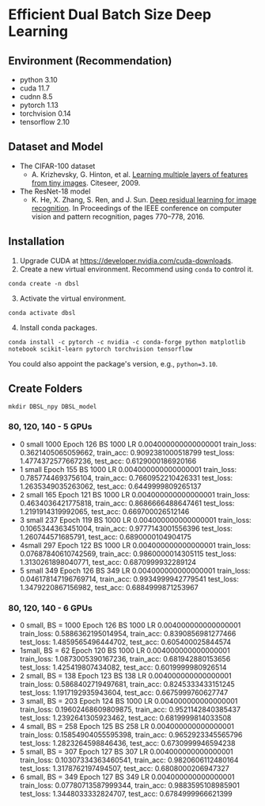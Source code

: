 # Efficient Dual Batch Size Deep Learning
<!--
K. -W. Lu, P. Liu, D. -Y. Hong and J. -J. Wu, "Efficient Dual Batch Size Deep Learning for Distributed Parameter Server Systems," 2022 IEEE 46th Annual Computers, Software, and Applications Conference (COMPSAC), 2022, pp. 630-639, doi: [10.1109/COMPSAC54236.2022.00110](https://doi.org/10.1109/COMPSAC54236.2022.00110).
-->

## Environment (Recommendation)
- python 3.10
- cuda 11.7
- cudnn 8.5
- pytorch 1.13
- torchvision 0.14
- tensorflow 2.10

## Dataset and Model
- The CIFAR-100 dataset
  - A. Krizhevsky, G. Hinton, et al. [Learning multiple layers of features from tiny images](https://www.cs.toronto.edu/~kriz/learning-features-2009-TR.pdf). Citeseer, 2009.
- The ResNet-18 model
  - K. He, X. Zhang, S. Ren, and J. Sun. [Deep residual learning for image recognition](https://doi.org/10.48550/arXiv.1512.03385). In Proceedings of the IEEE conference on computer vision and pattern recognition, pages 770–778, 2016.

## Installation
1. Upgrade CUDA at https://developer.nvidia.com/cuda-downloads.
2. Create a new virtual environment. Recommend using `conda` to control it.
  ```
  conda create -n dbsl
  ```
3. Activate the virtual environment.
  ```
  conda activate dbsl
  ```
4. Install conda packages.
  ```
  conda install -c pytorch -c nvidia -c conda-forge python matplotlib notebook scikit-learn pytorch torchvision tensorflow
  ```
  You could also appoint the package's version, e.g., `python=3.10`.

## Create Folders
`mkdir DBSL_npy DBSL_model`

### 80, 120, 140 - 5 GPUs
- 0 small 1000
  Epoch 126 BS 1000 LR 0.004000000000000001
  train_loss: 0.3621405065059662, train_acc: 0.9092381000518799
  test_loss: 1.4774372577667236, test_acc: 0.6129000186920166
- 1 small
  Epoch 155 BS 1000 LR 0.004000000000000001
  train_loss: 0.7857744693756104, train_acc: 0.7660952210426331
  test_loss: 1.2635349035263062, test_acc: 0.6449999809265137
- 2 small 165
  Epoch 121 BS 1000 LR 0.004000000000000001
  train_loss: 0.4634036421775818, train_acc: 0.8686666488647461
  test_loss: 1.2191914319992065, test_acc: 0.669700026512146
- 3 small 237
  Epoch 119 BS 1000 LR 0.004000000000000001
  train_loss: 0.1065344363451004, train_acc: 0.9777143001556396
  test_loss: 1.260744571685791, test_acc: 0.6890000104904175
- 4small 297
  Epoch 122 BS 1000 LR 0.004000000000000001
  train_loss: 0.07687840610742569, train_acc: 0.9860000014305115
  test_loss: 1.3130261898040771, test_acc: 0.6870999932289124
- 5 small 349
  Epoch 126 BS 349 LR 0.004000000000000001
  train_loss: 0.046178147196769714, train_acc: 0.9934999942779541
  test_loss: 1.3479220867156982, test_acc: 0.6884999871253967


### 80, 120, 140 - 6 GPUs
- 0 small, BS = 1000
  Epoch 126 BS 1000 LR 0.004000000000000001
  train_loss: 0.5886362195014954, train_acc: 0.8390856981277466
  test_loss: 1.4859565496444702, test_acc: 0.605400025844574
- 1small, BS = 62
  Epoch 120 BS 1000 LR 0.004000000000000001
  train_loss: 1.0873005390167236, train_acc: 0.681942880153656
  test_loss: 1.425419807434082, test_acc: 0.6019999980926514
- 2 small, BS = 138
  Epoch 123 BS 138 LR 0.004000000000000001
  train_loss: 0.5868402719497681, train_acc: 0.8245333433151245
  test_loss: 1.1917192935943604, test_acc: 0.6675999760627747
- 3 small, BS = 203
  Epoch 124 BS 1000 LR 0.004000000000000001
  train_loss: 0.19602468609809875, train_acc: 0.9521142840385437
  test_loss: 1.2392641305923462, test_acc: 0.6819999814033508
- 4 small, BS = 258
  Epoch 125 BS 258 LR 0.004000000000000001
  train_loss: 0.15854904055595398, train_acc: 0.9652923345565796
  test_loss: 1.2823264598846436, test_acc: 0.6730999946594238
- 5 small, BS = 307
  Epoch 127 BS 307 LR 0.004000000000000001
  train_loss: 0.10307334363460541, train_acc: 0.9820606112480164
  test_loss: 1.3178762197494507, test_acc: 0.6808000206947327
- 6 small, BS = 349
  Epoch 127 BS 349 LR 0.004000000000000001
  train_loss: 0.07780713587999344, train_acc: 0.9883595108985901
  test_loss: 1.3448033332824707, test_acc: 0.6784999966621399

<!--
## Errr....
python DBSL_6worker.py -a='140.109.23.232' -w=7 -r= &

---

export LD_LIBRARY_PATH=$LD_LIBRARY_PATH:/usr/local/cuda/extras/CUPTI/lib64
echo 'export LD_LIBRARY_PATH=$LD_LIBRARY_PATH:$CONDA_PREFIX/lib/' >> ~/.bashrc
echo 'conda activate dbsl' >> ~/.bashrc
scp -r dual-batch-size-learning/experimental/ r08944044@csl.iis.sinica.edu.tw:~
python -c "import tensorflow as tf; print(tf.config.list_physical_devices('GPU'))"
python experimental/DBSL1080.py -a='140.109.23.144' -w=5 -r= &
python experimental/DBSL3090.py -a='140.109.23.230' -w=5 -r= &

---

2022-11-09 16:53:51.830616: W tensorflow/core/common_runtime/bfc_allocator.cc:290] Allocator (GPU_0_bfc) ran out of memory trying to allocate 108.00MiB with freed_by_count=0. The caller indicates that this is not a failure, but this may mean that there could be performance gains if more memory were available.

---

Traceback (most recent call last):
  File "/local/r08944044/experimental/DBSL1080.py", line 311, in <module>
    run_program(args.rank, args.world_size, args.master_addr, args.master_port)
  File "/local/r08944044/experimental/DBSL1080.py", line 279, in run_program
    run_parameter_server(world_size)
  File "/local/r08944044/experimental/DBSL1080.py", line 254, in run_parameter_server
    torch.futures.wait_all(future_list)
  File "/local/r08944044/miniconda3/envs/dbsl/lib/python3.10/site-packages/torch/futures/__init__.py", line 313, in wait_all
    return [fut.wait() for fut in torch._C._collect_all(cast(List[torch._C.Future], futures)).wait()]
TypeError: TypeError: ResourceExhaustedError.__init__() missing 2 required positional arguments: 'op' and 'message'

At:
  /local/r08944044/miniconda3/envs/dbsl/lib/python3.10/site-packages/torch/distributed/rpc/internal.py(220): _handle_exception

---

2022-11-09 16:53:58.305846: W tensorflow/core/common_runtime/bfc_allocator.cc:491] ****************************************************************************************************
2022-11-09 16:53:58.305871: W tensorflow/core/framework/op_kernel.cc:1780] OP_REQUIRES failed at conv_grad_input_ops.cc:327 : RESOURCE_EXHAUSTED: OOM when allocating tensor with shape[500,512,4,4] and type float on /job:localhost/replica:0/task:0/device:GPU:0 by allocator GPU_0_bfc
On WorkerInfo(id=3, name=worker_3):
ResourceExhaustedError()
Traceback (most recent call last):
  File "/local/r08944044/miniconda3/envs/dbsl/lib/python3.10/site-packages/torch/distributed/rpc/internal.py", line 206, in _run_function
    result = python_udf.func(*python_udf.args, **python_udf.kwargs)
  File "/local/r08944044/experimental/DBSL1080.py", line 244, in run_worker
    worker.train()
  File "/local/r08944044/experimental/DBSL1080.py", line 203, in train
    train_logs = self.model.fit(
  File "/local/r08944044/miniconda3/envs/dbsl/lib/python3.10/site-packages/keras/utils/traceback_utils.py", line 70, in error_handler
    raise e.with_traceback(filtered_tb) from None
  File "/local/r08944044/miniconda3/envs/dbsl/lib/python3.10/site-packages/tensorflow/python/eager/execute.py", line 54, in quick_execute
    tensors = pywrap_tfe.TFE_Py_Execute(ctx._handle, device_name, op_name,
tensorflow.python.framework.errors_impl.ResourceExhaustedError: Graph execution error:

Detected at node 'gradient_tape/model/conv2d_19/Conv2D/Conv2DBackpropInput' defined at (most recent call last):
    File "/local/r08944044/miniconda3/envs/dbsl/lib/python3.10/site-packages/torch/distributed/rpc/internal.py", line 206, in _run_function
      result = python_udf.func(*python_udf.args, **python_udf.kwargs)
    File "/local/r08944044/experimental/DBSL1080.py", line 244, in run_worker
      worker.train()
    File "/local/r08944044/experimental/DBSL1080.py", line 203, in train
      train_logs = self.model.fit(
    File "/local/r08944044/miniconda3/envs/dbsl/lib/python3.10/site-packages/keras/utils/traceback_utils.py", line 65, in error_handler
      return fn(*args, **kwargs)
    File "/local/r08944044/miniconda3/envs/dbsl/lib/python3.10/site-packages/keras/engine/training.py", line 1564, in fit
      tmp_logs = self.train_function(iterator)
    File "/local/r08944044/miniconda3/envs/dbsl/lib/python3.10/site-packages/keras/engine/training.py", line 1160, in train_function
      return step_function(self, iterator)
    File "/local/r08944044/miniconda3/envs/dbsl/lib/python3.10/site-packages/keras/engine/training.py", line 1146, in step_function
      outputs = model.distribute_strategy.run(run_step, args=(data,))
    File "/local/r08944044/miniconda3/envs/dbsl/lib/python3.10/site-packages/keras/engine/training.py", line 1135, in run_step
      outputs = model.train_step(data)
    File "/local/r08944044/miniconda3/envs/dbsl/lib/python3.10/site-packages/keras/engine/training.py", line 997, in train_step
      self.optimizer.minimize(loss, self.trainable_variables, tape=tape)
    File "/local/r08944044/miniconda3/envs/dbsl/lib/python3.10/site-packages/keras/optimizers/optimizer_v2/optimizer_v2.py", line 576, in minimize
      grads_and_vars = self._compute_gradients(
    File "/local/r08944044/miniconda3/envs/dbsl/lib/python3.10/site-packages/keras/optimizers/optimizer_v2/optimizer_v2.py", line 634, in _compute_gradients
      grads_and_vars = self._get_gradients(
    File "/local/r08944044/miniconda3/envs/dbsl/lib/python3.10/site-packages/keras/optimizers/optimizer_v2/optimizer_v2.py", line 510, in _get_gradients
      grads = tape.gradient(loss, var_list, grad_loss)
Node: 'gradient_tape/model/conv2d_19/Conv2D/Conv2DBackpropInput'
OOM when allocating tensor with shape[500,512,4,4] and type float on /job:localhost/replica:0/task:0/device:GPU:0 by allocator GPU_0_bfc
         [[{{node gradient_tape/model/conv2d_19/Conv2D/Conv2DBackpropInput}}]]
Hint: If you want to see a list of allocated tensors when OOM happens, add report_tensor_allocations_upon_oom to RunOptions for current allocation info. This isn't available when running in Eager mode.
 [Op:__inference_train_function_398882]

[W tensorpipe_agent.cpp:726] RPC agent for worker_3 encountered error when reading incoming request from server_0: EOF: end of file (this error originated at tensorpipe/transport/uv/connection_impl.cc:132)

---
 
2022-11-10 15:36:51.109853: W tensorflow/core/common_runtime/bfc_allocator.cc:360] Garbage collection: deallocate free memory regions (i.e., allocations) so that we can re-allocate a larger region to avoid OOM due to memory fragmentation. If you see this message frequently, you are running near the threshold of the available device memory and re-allocation may incur great performance overhead. You may try smaller batch sizes to observe the performance impact. Set TF_ENABLE_GPU_GARBAGE_COLLECTION=false if you'd like to disable this feature.
-->

<!--
## DBSL
Run `DBSL.py` by:
```
python DBSL.py -a='$(serverIP)' -w=$(wordSize) -r=$(rank)
```
- You should check ufw first
  - need the permission to access any `port` of the devices
  - `ufw allow from $(deviceIP)`
  - maybe you also need to modify `/etc/hosts` and comment `127.0.0.1 localhost`
  - suck PyTorch RPC zzz...
- addres: Server IP
- world: numbers of machines on parameter server
- rank: 1~(w-1) if worker, 0 if server
- hyperparameters in code:
    - a, b: device information, get from linear regression
    - num_GPU, num_small
    - base_BS, base_LR
    - extra_time_ratio
    - rounds, threshold, gamma

## Plot Figure
Please use `Makefile` under the directory `plot`.
1. gnuplot: `make gnuplot`
2. pyplot: `make pyplot`
3. both: `make`
4. clean: `make clean`
-->